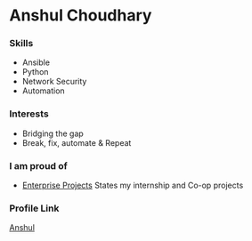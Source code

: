 # Anshul Choudhary

### Skills

- Ansible
- Python
- Network Security
- Automation

### Interests

- Bridging the gap 
- Break, fix, automate & Repeat

### I am proud of

- [Enterprise Projects](https://github.com/achoudh5/ALL_WORK_PROJECTS_HIGHLIGHT) States my internship and Co-op projects

### Profile Link

[Anshul](https://github.com/achoudh5)

